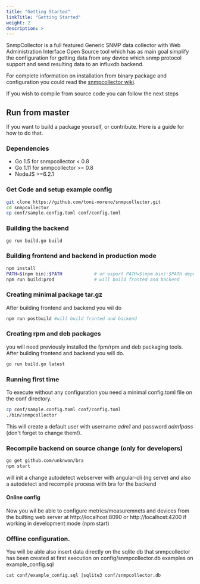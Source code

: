 ```yaml
---
title: "Getting Started"
linkTitle: "Getting Started"
weight: 2
description: >
---
```


SnmpCollector is a full featured Generic SNMP data collector with Web Administration Interface Open Source tool which has as main goal simplify  the configuration for getting data from any  device which snmp protocol support and send resulting data to an influxdb backend.

For complete information on installation from binary package and configuration you could read the [snmpcollector wiki](https://github.com/toni-moreno/snmpcollector/wiki).

If you wish to compile from source code you can follow the next steps

## Run from master
If you want to build a package yourself, or contribute. Here is a guide for how to do that.

### Dependencies

- Go 1.5 for snmpcollector < 0.8
- Go 1.11 for snmpcollector >= 0.8
- NodeJS >=6.2.1

### Get Code and  setup example config

```bash
git clone https://github.com/toni-moreno/snmpcollector.git
cd snmpcollector
cp conf/sample.config.toml conf/config.toml
```

### Building the backend


```bash
go run build.go build           
```

### Building frontend and backend in production mode

```bash
npm install
PATH=$(npm bin):$PATH            # or export PATH=$(npm bin):$PATH depending on your shell
npm run build:prod               # will build fronted and backend
```

### Creating minimal package tar.gz

After building frontend and backend you wil do

```bash
npm run postbuild #will build fronted and backend
```

### Creating rpm and deb packages

you  will need previously installed the fpm/rpm and deb packaging tools.
After building frontend and backend  you will do.

```bash
go run build.go latest
```

### Running first time
To execute without any configuration you need a minimal config.toml file on the conf directory.

```bash
cp conf/sample.config.toml conf/config.toml
./bin/snmpcollector
```

This will create a default user with username *adm1* and password *adm1pass* (don't forget to change them!).

### Recompile backend on source change (only for developers)

```bash
go get github.com/unknwon/bra
npm start
```
will init a change autodetect webserver with angular-cli (ng serve) and also a autodetect and recompile process with bra for the backend


#### Online config

Now you wil be able to configure metrics/measuremnets and devices from the builting web server at  http://localhost:8090 or http://localhost:4200 if working in development mode (npm start)

### Offline configuration.

You will be able also insert data directly on the sqlite db that snmpcollector has been created at first execution on config/snmpcollector.db examples on example_config.sql

```
cat conf/example_config.sql |sqlite3 conf/snmpcollector.db
```
